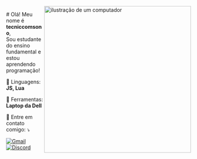 <img src="https://raw.githubusercontent.com/MicaelliMedeiros/micaellimedeiros/master/image/computer-illustration.png" alt="ilustração de um computador" min-width="400px" max-width="400px" width="400px" align="right">

<p align="left"> 
  # Olá!
  Meu nome é <strong>tecniccomsono</strong>,<br>
  Sou estudante do ensino fundamental e estou aprendendo programação!
</p>

<p align="left">
  🦄 Linguagens: <strong>JS, Lua</strong>
</p>

<p align="left">
  💼 Ferramentas: <strong>Laptop da Dell</strong>
</p>

<p align="left">
  💌 Entre em contato comigo: ⤵️
</p>

<p align="left">
  <a href="#" title="Gmail">
  <img src="https://img.shields.io/badge/-Gmail-FF0000?style=flat-square&labelColor=FF0000&logo=gmail&logoColor=white&link=https://gmail.com/" alt="Gmail"/></a>
    <a href="#" title="Gmail">
<a href="https://discord.com/users/760253855085756486" target="_blank">
  <img src="https://img.shields.io/badge/discord-7289DA?style=flat-square&logo=Discord&logoColor=white" alt="Discord">
</a>

</p>
